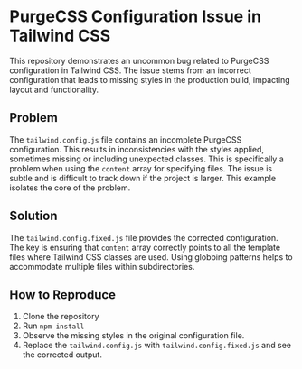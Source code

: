# PurgeCSS Configuration Issue in Tailwind CSS

This repository demonstrates an uncommon bug related to PurgeCSS configuration in Tailwind CSS. The issue stems from an incorrect configuration that leads to missing styles in the production build, impacting layout and functionality.

## Problem

The `tailwind.config.js` file contains an incomplete PurgeCSS configuration. This results in inconsistencies with the styles applied, sometimes missing or including unexpected classes.   This is specifically a problem when using the `content` array for specifying files. The issue is subtle and is difficult to track down if the project is larger. This example isolates the core of the problem.

## Solution

The `tailwind.config.fixed.js` file provides the corrected configuration.  The key is ensuring that `content` array correctly points to all the template files where Tailwind CSS classes are used.  Using globbing patterns helps to accommodate multiple files within subdirectories. 

## How to Reproduce

1. Clone the repository
2. Run `npm install`
3. Observe the missing styles in the original configuration file.  
4. Replace the `tailwind.config.js` with `tailwind.config.fixed.js` and see the corrected output.